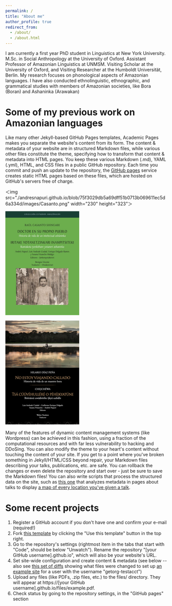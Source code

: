 ```yaml
---
permalink: /
title: "About me"
author_profile: true
redirect_from: 
  - /about/
  - /about.html
---
```


I am currently a first year PhD student in Linguistics at New York University. M.Sc. in Social Anthropology at the University of Oxford. Assistant Professor of Amazonian Linguistics at UNMSM. Visiting Scholar at the University of Oxford, and Visiting Researcher at the Humboldt Universität, Berlin. My research focuses on phonological aspects of Amazonian languages. I have also conducted ethnolinguistic, ethnographic, and grammatical studies with members of Amazonian societies, like Bora (Boran) and Ashaninka (Arawakan)

Some of my previous work on Amazonian languages
======
Like many other Jekyll-based GitHub Pages templates, Academic Pages makes you separate the website's content from its form. The content & metadata of your website are in structured Markdown files, while various other files constitute the theme, specifying how to transform that content & metadata into HTML pages. You keep these various Markdown (.md), YAML (.yml), HTML, and CSS files in a public GitHub repository. Each time you commit and push an update to the repository, the [GitHub pages](https://pages.github.com/) service creates static HTML pages based on these files, which are hosted on GitHub's servers free of charge.

＜img src="./andresnapuri.github.io/blob/75f3029db5a69dff51b0713b069611ec5d6a334d/images/Casanto.png" width="230" height="323"＞

![imageh alt](https://github.com/andresnapuri/andresnapuri.github.io/blob/198355fafd2f7422339d9d4706f7a75a3b3e2ac8/images/Casanto.png)

![imageh_alt](https://github.com/andresnapuri/andresnapuri.github.io/blob/198355fafd2f7422339d9d4706f7a75a3b3e2ac8/images/Diaz.png)

Many of the features of dynamic content management systems (like Wordpress) can be achieved in this fashion, using a fraction of the computational resources and with far less vulnerability to hacking and DDoSing. You can also modify the theme to your heart's content without touching the content of your site. If you get to a point where you've broken something in Jekyll/HTML/CSS beyond repair, your Markdown files describing your talks, publications, etc. are safe. You can rollback the changes or even delete the repository and start over - just be sure to save the Markdown files! You can also write scripts that process the structured data on the site, such as [this one](https://github.com/academicpages/academicpages.github.io/blob/master/talkmap.ipynb) that analyzes metadata in pages about talks to display [a map of every location you've given a talk](https://academicpages.github.io/talkmap.html).



Some recent projects
======
1. Register a GitHub account if you don't have one and confirm your e-mail (required!)
1. Fork [this template](https://github.com/academicpages/academicpages.github.io) by clicking the "Use this template" button in the top right. 
1. Go to the repository's settings (rightmost item in the tabs that start with "Code", should be below "Unwatch"). Rename the repository "[your GitHub username].github.io", which will also be your website's URL.
1. Set site-wide configuration and create content & metadata (see below -- also see [this set of diffs](http://archive.is/3TPas) showing what files were changed to set up [an example site](https://getorg-testacct.github.io) for a user with the username "getorg-testacct")
1. Upload any files (like PDFs, .zip files, etc.) to the files/ directory. They will appear at https://[your GitHub username].github.io/files/example.pdf.  
1. Check status by going to the repository settings, in the "GitHub pages" section
